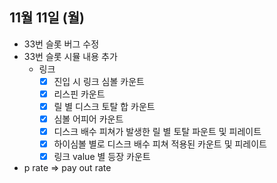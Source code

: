 
## 11월 11일 (월)

- 33번 슬롯 버그 수정
- 33번 슬롯 시뮬 내용 추가
	- 링크
		- [x] 진입  시 링크 심볼 카운트
		- [x] 리스핀 카운트
		- [x] 릴 별 디스크 토탈 합 카운트
		- [x] 심볼 어피어 카운트
		- [x] 디스크 배수 피쳐가 발생한 릴 별 토탈 파운트 및 피레이트
		- [x] 하이심볼 별로 디스크 배수 피쳐 적용된 카운트 및 피레이트
		- [x] 링크 value 별 등장 카운트
- p rate => pay out rate
